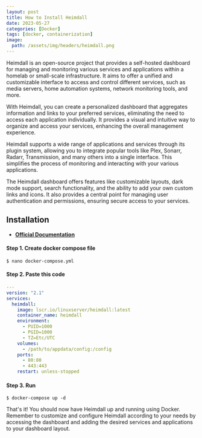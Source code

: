 ```yaml
---
layout: post
title: How to Install Heimdall
date: 2023-05-27
categories: [Docker]
tags: [docker, containerization]
image:
  path: /assets/img/headers/heimdall.png
---
```



Heimdall is an open-source project that provides a self-hosted dashboard for managing and monitoring various services and applications within a homelab or small-scale infrastructure. It aims to offer a unified and customizable interface to access and control different services, such as media servers, home automation systems, network monitoring tools, and more.

With Heimdall, you can create a personalized dashboard that aggregates information and links to your preferred services, eliminating the need to access each application individually. It provides a visual and intuitive way to organize and access your services, enhancing the overall management experience.

Heimdall supports a wide range of applications and services through its plugin system, allowing you to integrate popular tools like Plex, Sonarr, Radarr, Transmission, and many others into a single interface. This simplifies the process of monitoring and interacting with your various applications.

The Heimdall dashboard offers features like customizable layouts, dark mode support, search functionality, and the ability to add your own custom links and icons. It also provides a central point for managing user authentication and permissions, ensuring secure access to your services.

## Installation

- [**Official Documentation**](https://hub.docker.com/r/linuxserver/heimdall/)

#### Step 1. Create docker compose file

```console
$ nano docker-compose.yml
```
#### Step 2. Paste this code

```yaml
---
version: "2.1"
services:
  heimdall:
    image: lscr.io/linuxserver/heimdall:latest
    container_name: heimdall
    environment:
      - PUID=1000
      - PGID=1000
      - TZ=Etc/UTC
    volumes:
      - /path/to/appdata/config:/config
    ports:
      - 80:80
      - 443:443
    restart: unless-stopped
```

#### Step 3. Run

```console
$ docker-compose up -d
```
That's it! You should now have Heimdall up and running using Docker. Remember to customize and configure Heimdall according to your needs by accessing the dashboard and adding the desired services and applications to your dashboard layout.